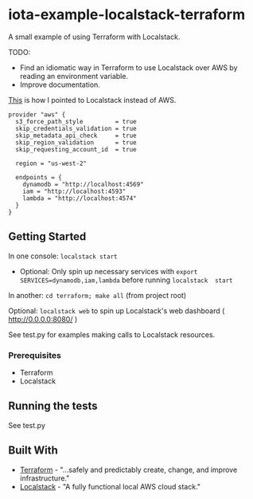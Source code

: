 # iota-example-localstack-terraform

A small example of using Terraform with Localstack.

TODO:
- Find an idiomatic way in Terraform to use Localstack over AWS by reading an environment variable.
- Improve documentation.


[This](./terraform/main.tf) is how I pointed to Localstack instead of AWS.
```hcl-terraform
provider "aws" {
  s3_force_path_style         = true
  skip_credentials_validation = true
  skip_metadata_api_check     = true
  skip_region_validation      = true
  skip_requesting_account_id  = true

  region = "us-west-2"

  endpoints = {
    dynamodb = "http://localhost:4569"
    iam = "http://localhost:4593"
    lambda = "http://localhost:4574"
  }
}
```
## Getting Started

In one console: `localstack start`
- Optional: Only spin up necessary services with `export SERVICES=dynamodb,iam,lambda` before running `localstack 
    start`
    
In another: `cd terraform; make all` (from project root)

Optional: `localstack web` to spin up Localstack's web dashboard ( http://0.0.0.0:8080/ )

See test.py for examples making calls to Localstack resources.

### Prerequisites
- Terraform
- Localstack

## Running the tests

See test.py

## Built With

* [Terraform](https://www.terraform.io/) - "...safely and predictably create, change, and improve infrastructure."
* [Localstack](https://github.com/localstack/localstack) - "A fully functional local AWS cloud stack."
